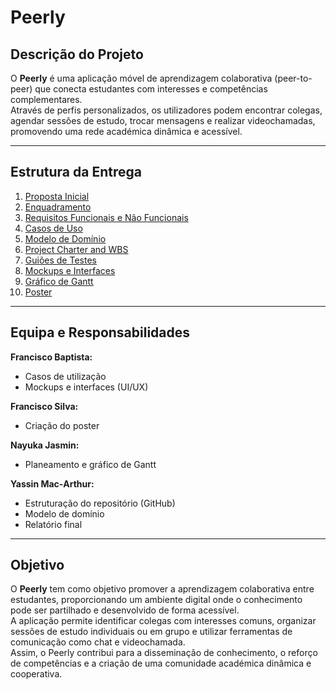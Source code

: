# Peerly

## Descrição do Projeto
O **Peerly** é uma aplicação móvel de aprendizagem colaborativa (peer-to-peer) que conecta estudantes com interesses e competências complementares.  
Através de perfis personalizados, os utilizadores podem encontrar colegas, agendar sessões de estudo, trocar mensagens e realizar videochamadas, promovendo uma rede académica dinâmica e acessível.

---

## Estrutura da Entrega
1. [Proposta Inicial](./proposta-inicial.md)  
2. [Enquadramento](./enquadramento.md)  
3. [Requisitos Funcionais e Não Funcionais](./requisitos-funcionais-nao-funcionais.md)  
4. [Casos de Uso](./casos-de-uso.md)  
5. [Modelo de Domínio](./modelo-de-dominio.md)  
6. [Project Charter and WBS](./project-charter-and-wbs.md)  
7. [Guiões de Testes](./guiao-de-testes.md)  
8. [Mockups e Interfaces](./mockups-e-wirefres.md)  
9. [Gráfico de Gantt](./grafico-quant.md)  
10. [Poster](./poste.md)

---

## Equipa e Responsabilidades

**Francisco Baptista:**  
- Casos de utilização  
- Mockups e interfaces (UI/UX)

**Francisco Silva:**  
- Criação do poster  

**Nayuka Jasmin:**  
- Planeamento e gráfico de Gantt  

**Yassin Mac‑Arthur:**  
- Estruturação do repositório (GitHub)  
- Modelo de domínio  
- Relatório final  

---

## Objetivo
O **Peerly** tem como objetivo promover a aprendizagem colaborativa entre estudantes, proporcionando um ambiente digital onde o conhecimento pode ser partilhado e desenvolvido de forma acessível.  
A aplicação permite identificar colegas com interesses comuns, organizar sessões de estudo individuais ou em grupo e utilizar ferramentas de comunicação como chat e videochamada.  
Assim, o Peerly contribui para a disseminação de conhecimento, o reforço de competências e a criação de uma comunidade académica dinâmica e cooperativa.
